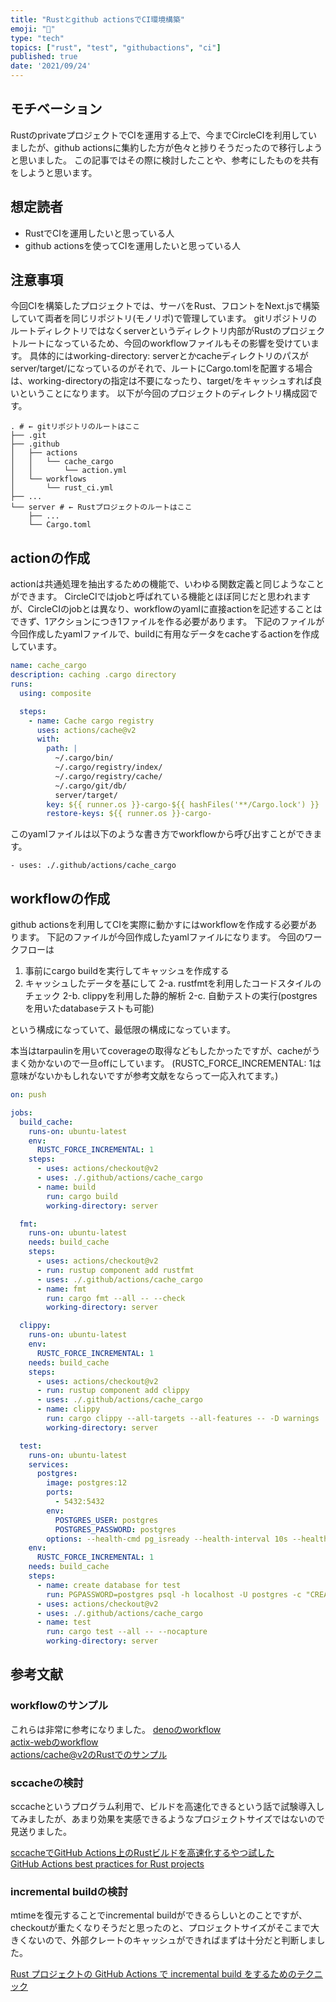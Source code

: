 ```yaml
---
title: "Rustとgithub actionsでCI環境構築"
emoji: "🦀"
type: "tech"
topics: ["rust", "test", "githubactions", "ci"]
published: true
date: '2021/09/24'
---
```


## モチベーション
RustのprivateプロジェクトでCIを運用する上で、今までCircleCIを利用していましたが、github actionsに集約した方が色々と捗りそうだったので移行しようと思いました。
この記事ではその際に検討したことや、参考にしたものを共有をしようと思います。

## 想定読者
- RustでCIを運用したいと思っている人
- github actionsを使ってCIを運用したいと思っている人

## 注意事項
今回CIを構築したプロジェクトでは、サーバをRust、フロントをNext.jsで構築していて両者を同じリポジトリ(モノリポ)で管理しています。
gitリポジトリのルートディレクトリではなくserverというディレクトリ内部がRustのプロジェクトルートになっているため、今回のworkflowファイルもその影響を受けています。
具体的にはworking-directory: serverとかcacheディレクトリのパスがserver/target/になっているのがそれで、ルートにCargo.tomlを配置する場合は、working-directoryの指定は不要になったり、target/をキャッシュすれば良いということになります。
以下が今回のプロジェクトのディレクトリ構成図です。
```
. # ← gitリポジトリのルートはここ
├── .git
├── .github
│   ├── actions
│   │   └── cache_cargo
│   │       └── action.yml
│   └── workflows
│       └── rust_ci.yml
├── ...
└── server # ← Rustプロジェクトのルートはここ
    ├── ...
    └── Cargo.toml 
```

## actionの作成
actionは共通処理を抽出するための機能で、いわゆる関数定義と同じようなことができます。
CircleCIではjobと呼ばれている機能とほぼ同じだと思われますが、CircleCIのjobとは異なり、workflowのyamlに直接actionを記述することはできず、1アクションにつき1ファイルを作る必要があります。
下記のファイルが今回作成したyamlファイルで、buildに有用なデータをcacheするactionを作成しています。
```yml:.github/actions/cache_cargo/action.yml
name: cache_cargo
description: caching .cargo directory
runs:
  using: composite

  steps:
    - name: Cache cargo registry
      uses: actions/cache@v2
      with:
        path: |
          ~/.cargo/bin/
          ~/.cargo/registry/index/
          ~/.cargo/registry/cache/
          ~/.cargo/git/db/
          server/target/
        key: ${{ runner.os }}-cargo-${{ hashFiles('**/Cargo.lock') }}
        restore-keys: ${{ runner.os }}-cargo-
```
このyamlファイルは以下のような書き方でworkflowから呼び出すことができます。
```
- uses: ./.github/actions/cache_cargo
```

## workflowの作成
github actionsを利用してCIを実際に動かすにはworkflowを作成する必要があります。
下記のファイルが今回作成したyamlファイルになります。
今回のワークフローは
1. 事前にcargo buildを実行してキャッシュを作成する
2. キャッシュしたデータを基にして
  2-a. rustfmtを利用したコードスタイルのチェック
  2-b. clippyを利用した静的解析
  2-c. 自動テストの実行(postgresを用いたdatabaseテストも可能)
  
という構成になっていて、最低限の構成になっています。

本当はtarpaulinを用いてcoverageの取得などもしたかったですが、cacheがうまく効かないので一旦offにしています。
(RUSTC_FORCE_INCREMENTAL: 1は意味がないかもしれないですが参考文献をならって一応入れてます。)

```yml:.github/workflows/rust_ci.yml
on: push

jobs:
  build_cache:
    runs-on: ubuntu-latest
    env:
      RUSTC_FORCE_INCREMENTAL: 1
    steps:
      - uses: actions/checkout@v2
      - uses: ./.github/actions/cache_cargo
      - name: build
        run: cargo build
        working-directory: server

  fmt:
    runs-on: ubuntu-latest
    needs: build_cache
    steps:
      - uses: actions/checkout@v2
      - run: rustup component add rustfmt
      - uses: ./.github/actions/cache_cargo
      - name: fmt
        run: cargo fmt --all -- --check
        working-directory: server

  clippy:
    runs-on: ubuntu-latest
    env:
      RUSTC_FORCE_INCREMENTAL: 1
    needs: build_cache
    steps:
      - uses: actions/checkout@v2
      - run: rustup component add clippy
      - uses: ./.github/actions/cache_cargo
      - name: clippy
        run: cargo clippy --all-targets --all-features -- -D warnings
        working-directory: server

  test:
    runs-on: ubuntu-latest
    services:
      postgres:
        image: postgres:12
        ports:
          - 5432:5432
        env:
          POSTGRES_USER: postgres
          POSTGRES_PASSWORD: postgres
        options: --health-cmd pg_isready --health-interval 10s --health-timeout 5s --health-retries 5
    env:
      RUSTC_FORCE_INCREMENTAL: 1
    needs: build_cache
    steps:
      - name: create database for test
        run: PGPASSWORD=postgres psql -h localhost -U postgres -c "CREATE DATABASE test"
      - uses: actions/checkout@v2
      - uses: ./.github/actions/cache_cargo
      - name: test
        run: cargo test --all -- --nocapture
        working-directory: server

```

## 参考文献
### workflowのサンプル
これらは非常に参考になりました。
[denoのworkflow](https://github.com/actix/actix-web/tree/master/.github/workflows)  
[actix-webのworkflow](https://github.com/actix/actix-web/tree/master/.github/workflows)  
[actions/cache@v2のRustでのサンプル](https://github.com/actions/cache/blob/main/examples.md#rust---cargo)

### sccacheの検討
sccacheというプログラム利用で、ビルドを高速化できるという話で試験導入してみましたが、あまり効果を実感できるようなプロジェクトサイズではないので見送りました。

[sccacheでGitHub Actions上のRustビルドを高速化するやつ試した](https://blog.endflow.net/speedup-rust-build/)  
[GitHub Actions best practices for Rust projects](https://www.infinyon.com/blog/2021/04/github-actions-best-practices/)

### incremental buildの検討
mtimeを復元することでincremental buildができるらしいとのことですが、checkoutが重たくなりそうだと思ったのと、プロジェクトサイズがそこまで大きくないので、外部クレートのキャッシュができればまずは十分だと判断しました。

[Rust プロジェクトの GitHub Actions で incremental build をするためのテクニック](https://zenn.dev/kt3k/articles/d557cc874961ab)
